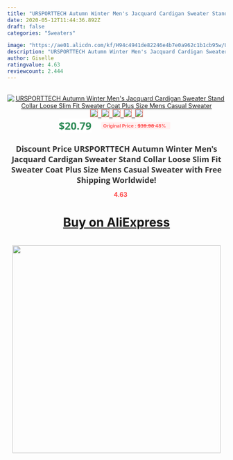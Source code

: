 ```yaml
---
title: "URSPORTTECH Autumn Winter Men's Jacquard Cardigan Sweater Stand Collar Loose Slim Fit Sweater Coat Plus Size Mens Casual Sweater"
date: 2020-05-12T11:44:36.892Z
draft: false
categories: "Sweaters"

image: "https://ae01.alicdn.com/kf/H94c4941de82246e4b7e0a962c1b1cb95w/URSPORTTECH-Autumn-Winter-Men-s-Jacquard-Cardigan-Sweater-Stand-Collar-Loose-Slim-Fit-Sweater-Coat-Plus.jpg"
description: "URSPORTTECH Autumn Winter Men's Jacquard Cardigan Sweater Stand Collar Loose Slim Fit Sweater Coat Plus Size Mens Casual Sweater"
author: Giselle
ratingvalue: 4.63
reviewcount: 2.444
---
```

<br>
<div style="text-align: center;">
<a href="https://s.click.aliexpress.com/e/_AZB9pF" target="_blank" rel="nofollow noopener noreferrer"><img alt="URSPORTTECH Autumn Winter Men's Jacquard Cardigan Sweater Stand Collar Loose Slim Fit Sweater Coat Plus Size Mens Casual Sweater" class="magnifier-image" src="https://ae01.alicdn.com/kf/H94c4941de82246e4b7e0a962c1b1cb95w/URSPORTTECH-Autumn-Winter-Men-s-Jacquard-Cardigan-Sweater-Stand-Collar-Loose-Slim-Fit-Sweater-Coat-Plus.jpg_640x640.jpg">
<br>
<img style="border:1px solid salmon" src="https://ae01.alicdn.com/kf/H94c4941de82246e4b7e0a962c1b1cb95w/URSPORTTECH-Autumn-Winter-Men-s-Jacquard-Cardigan-Sweater-Stand-Collar-Loose-Slim-Fit-Sweater-Coat-Plus.jpg_120x120.jpg">&nbsp;&nbsp;<img style="border:1px solid salmon" src="https://ae01.alicdn.com/kf/Hd6e3680654584cbaa4c192d27e24a75dv/URSPORTTECH-Autumn-Winter-Men-s-Jacquard-Cardigan-Sweater-Stand-Collar-Loose-Slim-Fit-Sweater-Coat-Plus.jpg_120x120.jpg">&nbsp;&nbsp;<img style="border:1px solid salmon" src="https://ae01.alicdn.com/kf/H981b2830041b4118b3058cf248edec74L/URSPORTTECH-Autumn-Winter-Men-s-Jacquard-Cardigan-Sweater-Stand-Collar-Loose-Slim-Fit-Sweater-Coat-Plus.jpg_120x120.jpg">&nbsp;&nbsp;<img style="border:1px solid salmon" src="https://ae01.alicdn.com/kf/H1d70c2fd5fbd4b8bac1f493846d8ca30u/URSPORTTECH-Autumn-Winter-Men-s-Jacquard-Cardigan-Sweater-Stand-Collar-Loose-Slim-Fit-Sweater-Coat-Plus.jpg_120x120.jpg">&nbsp;&nbsp;<img style="border:1px solid salmon" src="https://ae01.alicdn.com/kf/H209c09caf3414bb99e6946b6fb8739fax/URSPORTTECH-Autumn-Winter-Men-s-Jacquard-Cardigan-Sweater-Stand-Collar-Loose-Slim-Fit-Sweater-Coat-Plus.jpg_120x120.jpg"></a></div><br0>
<div style="text-align: center;"><span style="background-color: white; border: 0px; box-sizing: border-box; color: seagreen; display: inline-block; font-family: &quot;open sans&quot; , &quot;arial&quot; , &quot;helvetica&quot; , sans-serif , &quot;heiti&quot;; font-size: 24px; font-stretch: inherit; font-weight: 700; line-height: inherit; margin: 0px 10px 0px 0px; padding: 0px; vertical-align: middle;">$20.79 </span>
<span style="background: rgb(255 , 241 , 241); border-radius: 3px; border: 0px; box-sizing: border-box; color: #ff4747; display: inline-block; font-family: inherit; font-size: 12px; font-stretch: inherit; font-style: inherit; font-variant: inherit; font-weight: 600; line-height: inherit; margin: 0px; padding: 2px 5px; transform: scale(0.9); vertical-align: middle;">Original Price : <b style="text-decoration: line-through;">$39.98 </b> 48%&nbsp;&nbsp;</span></div>
<h1 style="color: #333333; display: inline-block; font-family: &quot;open sans&quot; , &quot;arial&quot; , &quot;helvetica&quot; , sans-serif , &quot;heiti&quot;; font-size: 18px; font-stretch: inherit; font-weight: 700; text-align: center;">Discount Price URSPORTTECH Autumn Winter Men's Jacquard Cardigan Sweater Stand Collar Loose Slim Fit Sweater Coat Plus Size Mens Casual Sweater with Free Shipping Worldwide!</h1>
<div style="color: #ff4747; text-align: center;">
<img src="https://4.bp.blogspot.com/-M0ZcTcb-5uY/XleCXlxnR4I/AAAAAAAAAEc/OrjgMkXV1oMQFaCRZj5HQwOCBcu3w1FegCPcBGAYYCw/s1600/star.png" style="height: 15px;">&nbsp;<b>4.63</b></div>
<div class="button_cont" align="center"><a class="buynow_a" href="https://s.click.aliexpress.com/e/_AZB9pF" target="_blank" rel="nofollow noopener noreferrer"><H1>Buy on AliExpress</H1></a></div><br>
<div class="separator" style="clear: both; text-align: center;">
<img src="https://lh3.googleusercontent.com/-pTy5HemUv9M/XlePHvY0dAI/AAAAAAAAAE4/0nX5iRUoIWY8eMW9Dpxeirr157OZliDIgCLcBGAsYHQ/s1600/badge.gif" width="480">
</div>
